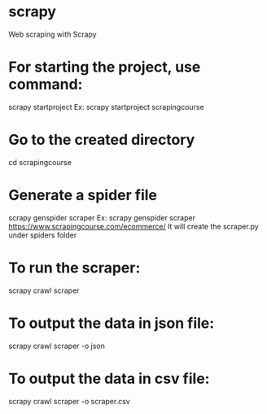 # scrapy
Web scraping with Scrapy

# For starting the project, use command:
scrapy startproject <ProjectName>
Ex: scrapy startproject scrapingcourse

# Go to the created directory
cd scrapingcourse

# Generate a spider file
scrapy genspider scraper <URL>
Ex: scrapy genspider scraper https://www.scrapingcourse.com/ecommerce/ 
It will create the scraper.py under spiders folder

# To run the scraper:
scrapy crawl scraper

# To output the data in json file:
scrapy crawl scraper -o json 

# To output the data in csv file:
scrapy crawl scraper -o scraper.csv
